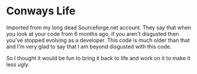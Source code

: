 # Conways Life

Imported from my long dead Sourceforge.net account.
They say that when you look at your code from 6 months ago, if you aren't disgusted then you've stopped evolving as a developer.  This code is much older than that and I'm very glad to say that I am beyond disgusted with this code.

So I thought it would be fun to bring it back to life and work on it to make it less ugly.